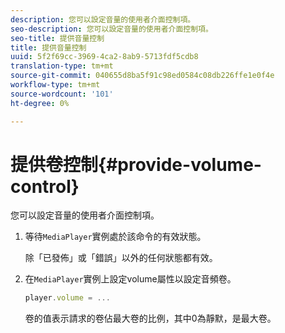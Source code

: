 ```yaml
---
description: 您可以設定音量的使用者介面控制項。
seo-description: 您可以設定音量的使用者介面控制項。
seo-title: 提供音量控制
title: 提供音量控制
uuid: 5f2f69cc-3969-4ca2-8ab9-5713fdf5cdb8
translation-type: tm+mt
source-git-commit: 040655d8ba5f91c98ed0584c08db226ffe1e0f4e
workflow-type: tm+mt
source-wordcount: '101'
ht-degree: 0%

---
```



# 提供卷控制{#provide-volume-control}

您可以設定音量的使用者介面控制項。

1. 等待`MediaPlayer`實例處於該命令的有效狀態。

   除「已發佈」或「錯誤」以外的任何狀態都有效。
1. 在`MediaPlayer`實例上設定volume屬性以設定音頻卷。

   ```js
   player.volume = ...
   ```

   卷的值表示請求的卷佔最大卷的比例，其中0為靜默，是最大卷。

